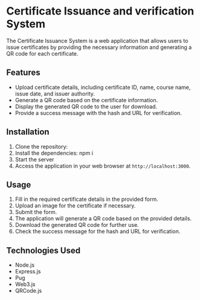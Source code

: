 
# Certificate Issuance and verification System

The Certificate Issuance System is a web application that allows users to issue certificates by providing the necessary information and generating a QR code for each certificate.

## Features

- Upload certificate details, including certificate ID, name, course name, issue date, and issuer authority.
- Generate a QR code based on the certificate information.
- Display the generated QR code to the user for download.
- Provide a success message with the hash and URL for verification.

## Installation

1. Clone the repository:
2. Install the dependencies: npm i
3. Start the server 
4. Access the application in your web browser at `http://localhost:3000`.

## Usage

1. Fill in the required certificate details in the provided form.
2. Upload an image for the certificate if necessary.
3. Submit the form.
4. The application will generate a QR code based on the provided details.
5. Download the generated QR code for further use.
6. Check the success message for the hash and URL for verification.

## Technologies Used

- Node.js
- Express.js
- Pug
- Web3.js
- QRCode.js



   


